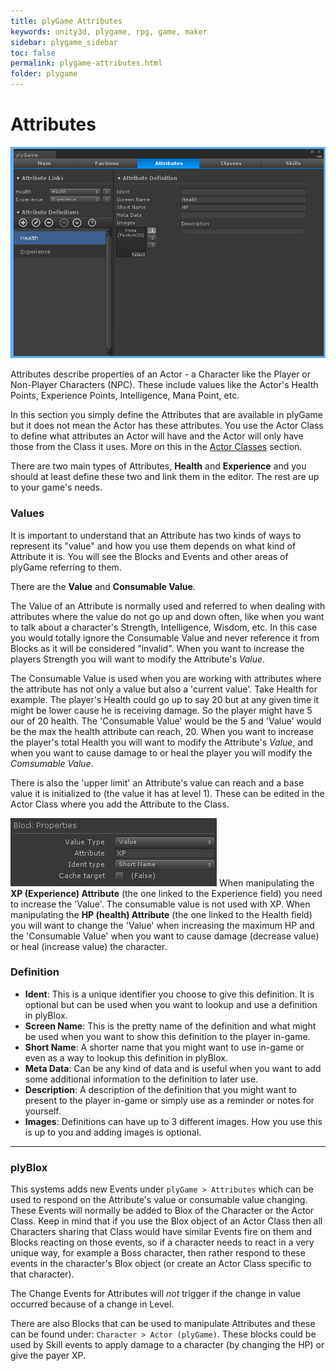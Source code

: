 ```yaml
---
title: plyGame Attributes
keywords: unity3d, plygame, rpg, game, maker
sidebar: plygame_sidebar
toc: false
permalink: plygame-attributes.html
folder: plygame
---
```


Attributes
==================

![](/img/plygame/attribs/06.png)

Attributes describe properties of an Actor - a Character like the Player or Non-Player Characters (NPC). These include values like the Actor's Health Points, Experience Points, Intelligence, Mana Point, etc.

In this section you simply define the Attributes that are available in plyGame but it does not mean the Actor has these attributes. You use the Actor Class to define what attributes an Actor will have and the Actor will only have those from the Class it uses. More on this in the [Actor Classes](actor-classes.html) section.

There are two main types of Attributes, **Health** and **Experience** and you should at least define these two and link them in the editor. The rest are up to your game's needs.

### Values ###

It is important to understand that an Attribute has two kinds of ways to represent its "value" and how you use them depends on what kind of Attribute it is. You will see the Blocks and Events and other areas of plyGame referring to them. 

There are the **Value** and **Consumable Value**.

The Value of an Attribute is normally used and referred to when dealing with attributes where the value do not go up and down often, like when you want to talk about a character's Strength, Intelligence, Wisdom, etc. In this case you would totally ignore the Consumable Value and never reference it from Blocks as it will be considered "invalid". When you want to increase the players Strength you will want to modify the Attribute's *Value*.

The Consumable Value is used when you are working with attributes where the attribute has not only a value but also a 'current value'. Take Health for example. The player's Health could go up to say 20 but at any given time it might be lower cause he is receiving damage. So the player might have 5 our of 20 health. The 'Consumable Value' would be the 5 and 'Value' would be the max the health attribute can reach, 20. When you want to increase the player's total Health you will want to modify the Attribute's *Value*, and when you want to cause damage to or heal the player you will modify the *Comsumable Value*.

There is also the 'upper limit' an Attribute's value can reach and a base value it is initialized to (the value it has at level 1). These can be edited in the Actor Class where you add the Attribute to the Class.

![](/img/plygame/attribs/09.png)
When manipulating the **XP (Experience) Attribute** (the one linked to the Experience field) you need to increase the 'Value'. The consumable value is not used with XP. When manipulating the **HP (health) Attribute** (the one linked to the Health field) you will want to change the 'Value' when increasing the maximum HP and the 'Consumable Value' when you want to cause damage (decrease value) or heal (increase value) the character.

### Definition ###

- **Ident**: This is a unique identifier you choose to give this definition. It is optional but can be used when you want to lookup and use a definition in plyBlox.
- **Screen Name**: This is the pretty name of the definition and what might be used when you want to show this definition to the player in-game.
- **Short Name**: A shorter name that you might want to use in-game or even as a way to lookup this definition in plyBlox.
- **Meta Data**: Can be any kind of data and is useful when you want to add some additional information to the definition to later use.
- **Description**: A description of the definition that you might want to present to the player in-game or simply use as a reminder or notes for yourself.
- **Images**: Definitions can have up to 3 different images. How you use this is up to you and adding images is optional.

 

-----------------------------------------------------------------------------------------------------------------------
### plyBlox ###

This systems adds new Events under `plyGame > Attributes` which can be used to respond on the Attribute's value or consumable value changing. These Events will normally be added to Blox of the Character or the Actor Class. Keep in mind that if you use the Blox object of an Actor Class then all Characters sharing that Class would have similar Events fire on them and Blocks reacting on those events, so if a character needs to react in a very unique way, for example a Boss character, then rather respond to these events in the character's Blox object (or create an Actor Class specific to that character).

The Change Events for Attributes will *not* trigger if the change in value occurred because of a change in Level.

There are also Blocks that can be used to manipulate Attributes and these can be found under: `Character > Actor (plyGame)`. These blocks could be used by Skill events to apply damage to a character (by changing the HP) or give the payer XP.



